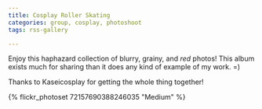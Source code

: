 ```yaml
---
title: Cosplay Roller Skating
categories: group, cosplay, photoshoot
tags: rss-gallery

---
```


Enjoy this haphazard collection of blurry, grainy, and *red* photos! This album exists much for sharing than it does any kind of example of my work. =)

Thanks to Kaseicosplay for getting the whole thing together!

{% flickr_photoset 72157690388246035 "Medium" %}